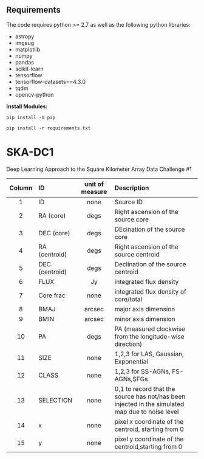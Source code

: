 ## Requirements

The code requires python >= 2.7 as well as the following python libraries:

* astropy
* imgaug
* matplotlib
* numpy
* pandas
* scikit-learn
* tensorflow
* tensorflow-datasets==4.3.0
* tqdm
* opencv-python


**Install Modules:** 

`pip install -U pip`

`pip install -r requirements.txt`


# SKA-DC1
Deep Learning Approach to the Square Kilometer Array Data Challenge #1 

| Column | ID             | unit of measure | Description                                                                                     |
| :----: | :------------- | :-------------: | :---------------------------------------------------------------------------------------------- |
|   1    | ID             |      none       | Source ID                                                                                       |
|   2    | RA (core)      |      degs       | Right ascension of the source core                                                              |
|   3    | DEC (core)     |      degs       | DEcination of the source core                                                                   |
|   4    | RA (centroid)  |      degs       | Right ascension of the source centroid                                                          |
|   5    | DEC (centroid) |      degs       | Declination of the source centroid                                                              |
|   6    | FLUX           |       Jy        | integrated flux density                                                                         |
|   7    | Core frac      |      none       | integrated flux density of core/total                                                           |
|   8    | BMAJ           |     arcsec      | major axis dimension                                                                            |
|   9    | BMIN           |     arcsec      | minor axis dimension                                                                            |
|   10   | PA             |      degs       | PA (measured clockwise from the longitude-wise direction)                                       |
|   11   | SIZE           |      none       | 1,2,3 for LAS, Gaussian, Exponential                                                            |
|   12   | CLASS          |      none       | 1,2,3 for SS-AGNs, FS-AGNs,SFGs                                                                 |
|   13   | SELECTION      |      none       | 0,1 to record that the source has not/has been injected in the simulated map due to noise level |
|   14   | x              |      none       | pixel x coordinate of the centroid, starting from 0                                             |
|   15   | y              |      none       | pixel y coordinate of the centroid,starting from 0                                              |
